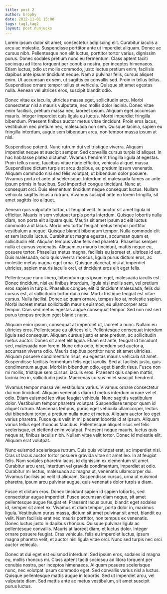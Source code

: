 ```yaml
---
title: post 2
author: brophy
date: 2012-11-01 15:00
tags: tag1,tag2
layout: post.nunjucks
---
```


Lorem ipsum dolor sit amet, consectetur adipiscing elit. Curabitur iaculis a arcu ac molestie. Suspendisse porttitor ante ut imperdiet aliquam. Donec ac cursus nibh. Pellentesque non elit luctus, porttitor tortor varius, dignissim purus. Donec sodales pretium nunc eu fermentum. Class aptent taciti sociosqu ad litora torquent per conubia nostra, per inceptos himenaeos. Etiam luctus, odio ut mollis commodo, justo lectus pretium enim, facilisis dapibus ante ipsum tincidunt neque. Nam a pulvinar felis, cursus aliquet enim. Ut accumsan ex sem, ut sagittis ex convallis sed. Proin in tellus tellus. Suspendisse ornare tempor tellus et vehicula. Quisque sit amet egestas nulla. Aenean vel ultrices eros, suscipit blandit odio.

Donec vitae ex iaculis, ultricies massa eget, sollicitudin arcu. Morbi consectetur nisl a mauris vulputate, nec mollis dolor lacinia. Donec vitae enim facilisis, pretium massa nec, laoreet ipsum. Aliquam eget accumsan mauris. Integer imperdiet quis ligula eu luctus. Morbi imperdiet fringilla bibendum. Praesent finibus auctor metus vitae tincidunt. Proin eros lacus, vestibulum nec pretium nec, malesuada non sem. Quisque lacinia, sapien eu fringilla interdum, augue sem bibendum arcu, non tempor massa ipsum at nisl.

Suspendisse potenti. Nunc rutrum dui vel tristique viverra. Aliquam imperdiet neque at suscipit semper. Sed convallis cursus turpis id aliquet. In hac habitasse platea dictumst. Vivamus hendrerit fringilla ligula at egestas. Proin tellus nunc, faucibus vitae nunc efficitur, vehicula aliquet massa. Suspendisse dictum turpis at arcu dapibus, eu pretium ipsum venenatis. Aliquam commodo nisi sed felis volutpat, ut bibendum dolor posuere. Vivamus porta et ante ut scelerisque. Interdum et malesuada fames ac ante ipsum primis in faucibus. Sed imperdiet congue tincidunt. Nunc at consequat orci. Duis elementum tincidunt neque consequat luctus. Nullam vehicula sagittis risus a rutrum. Vivamus suscipit ante eu lorem fringilla, sit amet sagittis leo aliquet.

Aenean quis vulputate tortor, ut feugiat velit. In auctor sit amet ligula id efficitur. Mauris in sem volutpat turpis porta interdum. Quisque lobortis nulla diam, non porta elit aliquam quis. Mauris sit amet ipsum ac elit luctus commodo a ut lacus. Morbi nec tortor feugiat metus tempor porttitor vestibulum a neque. Quisque blandit bibendum tempor. Nulla commodo elit et sem iaculis luctus. Curabitur ut magna egestas, accumsan quam et, sollicitudin elit. Aliquam tempus vitae felis sed pharetra. Phasellus semper nulla et cursus venenatis. Aliquam eu mauris tincidunt, mattis neque eu, posuere tortor. Phasellus metus magna, facilisis eu laoreet et, ultrices id est. Duis malesuada, odio quis viverra rhoncus, ligula purus dictum eros, ac molestie metus magna eget urna. Quisque placerat, nisi at imperdiet ultricies, sapien mauris iaculis orci, et tincidunt eros elit eget felis.

Pellentesque nunc libero, bibendum quis ipsum eget, malesuada iaculis est. Donec tincidunt, nisi eu finibus interdum, ligula nisl mollis sem, vel pretium eros sapien in turpis. Phasellus congue, elit id tincidunt malesuada, felis dui cursus est, at sollicitudin tortor dui a nisi. Morbi tristique feugiat est vitae cursus. Nulla facilisi. Donec ac quam ornare, tempus leo at, molestie sapien. Morbi laoreet metus sollicitudin mauris euismod, eu ullamcorper arcu tempor. Cras sed metus egestas augue consequat tempor. Sed non nisl sed purus tempus pretium eget blandit nunc.

Aliquam enim ipsum, consequat at imperdiet ut, laoreet a nunc. Nullam eu ultricies eros. Pellentesque eu ultrices elit. Pellentesque consequat interdum ligula sed consequat. Aliquam cursus justo et ante pretium, ac sollicitudin metus auctor. Donec sit amet elit ligula. Etiam est ante, feugiat id tincidunt sed, malesuada non lorem. Nunc odio odio, bibendum sed auctor a, accumsan viverra odio. Mauris dapibus porttitor nunc sit amet ultricies. Aliquam posuere condimentum risus, eu egestas mauris vehicula sit amet. Suspendisse facilisis fermentum felis eget iaculis. Sed at facilisis justo, quis condimentum augue. Morbi in bibendum odio, eget blandit risus. Fusce non mi mollis, tristique sem cursus, iaculis eros. Praesent quis sapien mattis, lacinia leo in, sollicitudin justo. Maecenas cursus mi et suscipit hendrerit.

Vivamus tempor massa vel vestibulum varius. Vivamus ornare consectetur dui non tincidunt. Aliquam venenatis diam id metus interdum ornare vel et odio. Etiam euismod leo vitae feugiat vehicula. Nunc sagittis vestibulum dolor. Vestibulum tempor pharetra volutpat. Suspendisse tempor quam id aliquet rutrum. Maecenas tempus, purus eget vehicula ullamcorper, lectus dui bibendum tortor, a pretium nulla nunc et metus. Aliquam auctor leo eget varius pharetra. Fusce quis velit in mi placerat lobortis id at ipsum. Aliquam varius tellus eget rhoncus faucibus. Pellentesque aliquet risus vel felis scelerisque, et eleifend enim volutpat. Praesent neque mauris, luctus quis neque at, finibus iaculis nibh. Nullam vitae velit tortor. Donec id molestie elit. Aliquam erat volutpat.

Nunc euismod scelerisque rutrum. Duis quis volutpat erat, ac imperdiet nisi. Cras ut lacus auctor tortor posuere gravida vitae sit amet leo. In at feugiat felis. Nam sodales pharetra lacus, id dignissim ex elementum sit amet. Curabitur arcu erat, interdum vel gravida condimentum, imperdiet at odio. Curabitur mi lectus, malesuada ac magna ut, venenatis ullamcorper dui. Vivamus facilisis ac velit id aliquam. Suspendisse cursus, urna ut euismod pharetra, ipsum arcu pulvinar augue, quis venenatis dolor turpis a diam.

Fusce et dictum eros. Donec tincidunt sapien id sapien lobortis, sed consectetur augue imperdiet. Fusce accumsan diam neque, sit amet pellentesque augue feugiat et. Praesent lacus purus, blandit eget sodales id, semper sit amet ex. Vivamus et diam tempor, porta dolor in, maximus ligula. Vestibulum purus massa, dictum sit amet pulvinar sit amet, blandit eu velit. Nam facilisis erat nec mauris porttitor, non tempus ex venenatis. Donec luctus justo in dapibus rhoncus. Quisque pulvinar ligula ac pellentesque convallis. Mauris at laoreet diam, et luctus dolor. Integer ornare posuere feugiat. Cras vehicula, felis eu imperdiet luctus, ipsum magna pharetra velit, et auctor nisl ligula vitae orci. Nunc sed turpis nec orci auctor vehicula.

Donec at dui eget est euismod interdum. Sed ipsum eros, sodales id magna eu, mollis rhoncus mi. Class aptent taciti sociosqu ad litora torquent per conubia nostra, per inceptos himenaeos. Aliquam posuere scelerisque nunc, nec volutpat ipsum commodo eget. Sed convallis varius nisl a luctus. Quisque pellentesque mattis augue in lobortis. Sed ut imperdiet arcu, vel vulputate diam. Sed mattis ante ac metus vestibulum, sit amet suscipit purus luctus.
